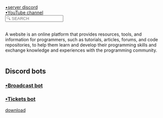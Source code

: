 <html>
<head>

  <a href="https://discord.com/invite/hAyveBFb">•server discord</a><br>
  <a href="https://youtube.com/@ayoub_kobra_ff?si=nQyarPNhHvr3rWIK">•YouTube channel</a><br>
  <input type="sarch" placeholder="🔍 SEARCH" id="myInput" title="type a name" onkeyup="myFuncrion()"/>
  
  <meta http-equiv="CONTENT-TYPE" content="text/html; charset=UTF-8">
  <link rel="stylesheet" href="styles/style.css"/>
  <title>jé.blue</title>
   

</head>
<body>
  
<style>
    body {
      background-image: url('1695818052071.jpg');
      background-size: cover;
    }
  </style>
 <br> <h8>A website is an online platform that provides resources, tools, and information for programmers, such as tutorials, articles, forums, and code repositories, to help them learn and develop their programming skills and exchange knowledge and experiences with the programming community.</h8><br>
  <br>
  <h2>Discord bots</h2>
  <a href="https://bleu1js.github.io/Broadcast-bot.-js-/"><h3>•Broadcast bot</h3></a>
  <a href="https://bleu1js.github.io/Ticket-bot"><h3>•Tickets bot</h3></a>
  <a download href="1695818052071.jpg">download</a>
  
   
</body>
</html>
